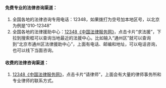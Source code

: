 #### 免费专业的法律咨询渠道：

1. 全国各地的法律咨询专用电话：12348，如果拨打为空号加本地区号，以北京为例是“010-12348”
2. 全国各地的法律援助中心：[12348《中国法律服务网》](http://www.12348.gov.cn/#/homepage)，点击卡片“求法援”，下拉到搜索框可以查询当地最近的法援中心。比如输入“通州区”就可以查询到“北京市通州区法律援助中心”，上面有电话、邮编和地址，可以电话咨询，也可以线下当面咨询。

#### 收费的法律咨询渠道：

1. [12348《中国法律服务网》](http://www.12348.gov.cn/#/homepage)，点击卡片“请律师”，上面会有大量的律师事务所和专业律师的联系方式。


